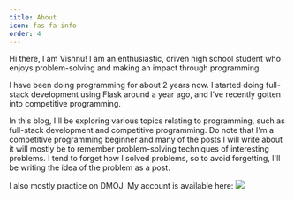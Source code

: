 ```yaml
---
title: About
icon: fas fa-info
order: 4
---
```



Hi there, I am Vishnu! I am an enthusiastic, driven high school student who enjoys problem-solving and making an impact through programming.

I have been doing programming for about 2 years now. I started doing full-stack development using Flask around a year ago, and I've recently gotten into competitive programming. 

In this blog, I'll be exploring various topics relating to programming, such as full-stack development and competitive programming. Do note that I'm a competitive programming beginner and many of the posts I will write about it will mostly be to remember problem-solving techniques of interesting problems. I tend to forget how I solved problems, so to avoid forgetting, I'll be writing the idea of the problem as a post.

I also mostly practice on DMOJ. My account is available here:  <a href="https://dmoj.ca/user/vishnus"><img src="https://mosesxu.ca/badges/dmoj/vishnus.svg"></a>


